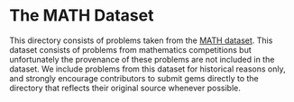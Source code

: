 # The MATH Dataset

This directory consists of problems taken from the [MATH dataset](https://github.com/hendrycks/math). This dataset consists of problems from mathematics competitions but unfortunately the provenance of these problems are not included in the dataset. We include problems from this dataset for historical reasons only, and strongly encourage contributors to submit gems directly to the directory that reflects their original source whenever possible.